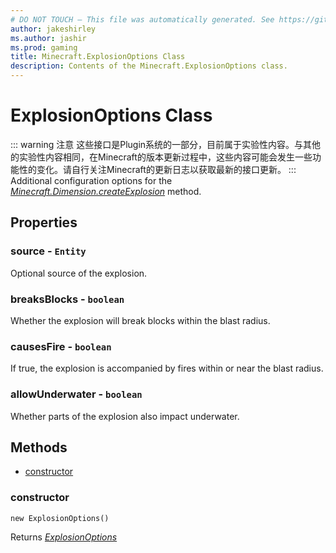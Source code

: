```yaml
---
# DO NOT TOUCH — This file was automatically generated. See https://github.com/Mojang/MinecraftScriptingApiDocsGenerator to modify descriptions, examples, etc.
author: jakeshirley
ms.author: jashir
ms.prod: gaming
title: Minecraft.ExplosionOptions Class
description: Contents of the Minecraft.ExplosionOptions class.
---
```

# ExplosionOptions Class
::: warning 注意
这些接口是Plugin系统的一部分，目前属于实验性内容。与其他的实验性内容相同，在Minecraft的版本更新过程中，这些内容可能会发生一些功能性的变化。请自行关注Minecraft的更新日志以获取最新的接口更新。
:::
Additional configuration options for the [*Minecraft.Dimension.createExplosion*](../Minecraft/Dimension.md#createexplosion) method.

## Properties
### **source** - `Entity`
Optional source of the explosion.


### **breaksBlocks** - `boolean`
Whether the explosion will break blocks within the blast radius.


### **causesFire** - `boolean`
If true, the explosion is accompanied by fires within or near the blast radius.


### **allowUnderwater** - `boolean`
Whether parts of the explosion also impact underwater.



## Methods
- [constructor](#constructor)
  
### **constructor**
`
new ExplosionOptions()
`


Returns [*ExplosionOptions*](ExplosionOptions.md)



